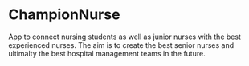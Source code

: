 # ChampionNurse
App to connect nursing students as well as junior nurses with the best experienced nurses. The aim is to create the best senior nurses and ultimalty the best hospital management teams in the future.
